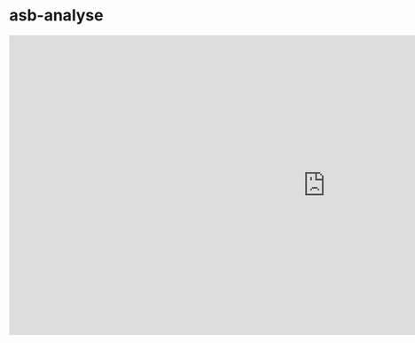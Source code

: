 # asb-analyse

<iframe title="asb" width="1140" height="541.25" src="https://app.powerbi.com/reportEmbed?reportId=a2eb9cf4-d9eb-496a-b31a-d7211711ada0&autoAuth=true&ctid=ede29655-d097-42e4-bbb5-f38d427fbfb8" frameborder="0" allowFullScreen="true"></iframe>
